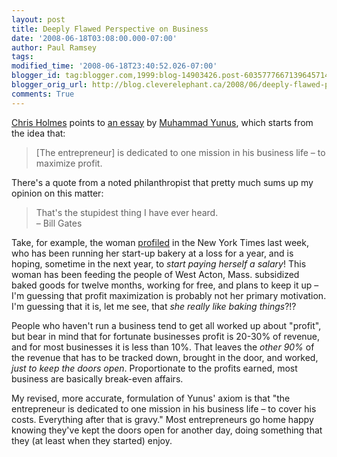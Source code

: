 ```yaml
---
layout: post
title: Deeply Flawed Perspective on Business
date: '2008-06-18T03:08:00.000-07:00'
author: Paul Ramsey
tags: 
modified_time: '2008-06-18T23:40:52.026-07:00'
blogger_id: tag:blogger.com,1999:blog-14903426.post-6035777667139645714
blogger_orig_url: http://blog.cleverelephant.ca/2008/06/deeply-flawed-perspective-on-business.html
comments: True
---
```


[Chris Holmes](http://cholmes.wordpress.com/2008/06/18/social-biz/) points to [an essay](http://www.grameen.com/bank/socialbusinessentrepreneurs.htm) by [Muhammad Yunus](http://en.wikipedia.org/wiki/Muhammad_Yunus), which starts from the idea that:

> [The entrepreneur] is dedicated to one mission in his business life &ndash; to maximize profit.

There's a quote from a noted philanthropist that pretty much sums up my opinion on this matter:

> That's the stupidest thing I have ever heard.<br/>&ndash; Bill Gates

Take, for example, the woman [profiled](http://www.nytimes.com/2008/06/12/business/smallbusiness/12hunt.html) in the New York Times last week, who has been running her start-up bakery at a loss for a year, and is hoping, sometime in the next year, to *start paying herself a salary*!  This woman has been feeding the people of West Acton, Mass. subsidized baked goods for twelve months, working for free, and plans to keep it up &ndash; I'm guessing that profit maximization is probably not her primary motivation. I'm guessing that it is, let me see, that *she really like baking things*?!?

People who haven't run a business tend to get all worked up about "profit", but bear in mind that for fortunate businesses profit is 20-30% of revenue, and for most businesses it is less than 10%.  That leaves the *other 90%* of the revenue that has to be tracked down, brought in the door, and worked, *just to keep the doors open*.  Proportionate to the profits earned, most business are basically break-even affairs.  

My revised, more accurate, formulation of Yunus' axiom is that "the entrepreneur is dedicated to one mission in his business life &ndash; to cover his costs. Everything after that is gravy."  Most entrepreneurs go home happy knowing they've kept the doors open for another day, doing something that they (at least when they started) enjoy.


